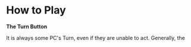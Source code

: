 # How to Play



**The Turn Button**

It is always some PC's Turn, even if they are unable to act. Generally, the 



